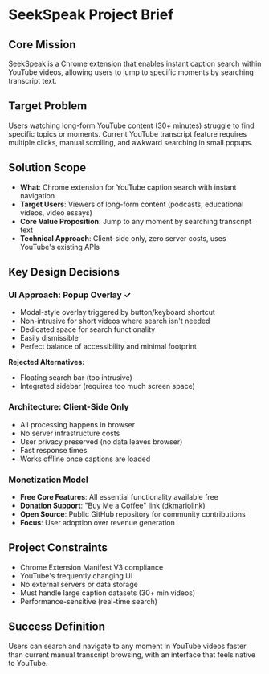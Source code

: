 # SeekSpeak Project Brief

## Core Mission
SeekSpeak is a Chrome extension that enables instant caption search within YouTube videos, allowing users to jump to specific moments by searching transcript text.

## Target Problem
Users watching long-form YouTube content (30+ minutes) struggle to find specific topics or moments. Current YouTube transcript feature requires multiple clicks, manual scrolling, and awkward searching in small popups.

## Solution Scope
- **What**: Chrome extension for YouTube caption search with instant navigation
- **Target Users**: Viewers of long-form content (podcasts, educational videos, video essays)
- **Core Value Proposition**: Jump to any moment by searching transcript text
- **Technical Approach**: Client-side only, zero server costs, uses YouTube's existing APIs

## Key Design Decisions

### UI Approach: Popup Overlay ✓
- Modal-style overlay triggered by button/keyboard shortcut
- Non-intrusive for short videos where search isn't needed
- Dedicated space for search functionality
- Easily dismissible
- Perfect balance of accessibility and minimal footprint

**Rejected Alternatives:**
- Floating search bar (too intrusive)
- Integrated sidebar (requires too much screen space)

### Architecture: Client-Side Only
- All processing happens in browser
- No server infrastructure costs
- User privacy preserved (no data leaves browser)
- Fast response times
- Works offline once captions are loaded

### Monetization Model
- **Free Core Features**: All essential functionality available free
- **Donation Support**: "Buy Me a Coffee" link (dkmariolink)
- **Open Source**: Public GitHub repository for community contributions
- **Focus**: User adoption over revenue generation

## Project Constraints
- Chrome Extension Manifest V3 compliance
- YouTube's frequently changing UI
- No external servers or data storage
- Must handle large caption datasets (30+ min videos)
- Performance-sensitive (real-time search)

## Success Definition
Users can search and navigate to any moment in YouTube videos faster than current manual transcript browsing, with an interface that feels native to YouTube.
